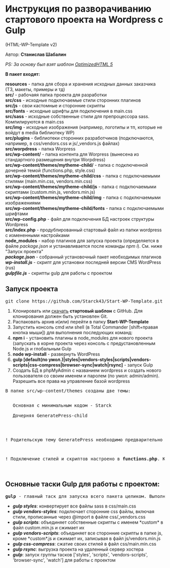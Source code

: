 <h1>Инструкция по разворачиванию стартового проекта на Wordpress с Gulp</h1>
<p>(HTML-WP-Template v2)</p>

<p>Автор: <b>Станислав Шабалин</b></p>

<p><i>PS: За основу был взят шаблон <a href="http://github.com/agragregra/oh5">OptimizedHTML 5</a></i></p>

<p><b>В пакет входят:</b> 
<div><b>resources</b> - папка для сбора и хранения исходных данных заказчика (ТЗ, макеты, примеры и тд)</div>
<div><b>src/</b> - рабочаяя папка проекта для разработки</div>
<div><b>src/css</b> - исходные подключаемые стили сторонних плагинов</div>
<div><b>src/js</b> - свои кастомные и сторонние скрипты</div>
<div><b>src/fonts</b> - исходные шрифты для подключения в main.css</div>
<div><b>src/sass</b> - исходные собственные стили для препроцессора sass. Компилируются в main.css</div>
<div><b>src/img</b> - исходные изображения (например, логотипы и тп, которые не войдут в media библиотеку WP)</div>
<div><b>src/plugins</b> - библиотеки сторонних разработчиков (подключаются, например, в css/vendors.css и js/_vendors.js файлах)</div>
<div><b>src/worpdress</b> - папка Worpress</div>
<div><b>src/wp-content/</b> - папка контента для Worpress (вынесена из стандартного размещения внутри Worpdress)</div>
<div><b>src/wp-content/themes/mytheme-child/</b> - папка с подключенной дочерней темой (functions.php, style.css)</div>
<div><b>src/wp-content/themes/mytheme-child/css</b> - папка с подключаемыми стилями (main.min.css, vendors.min.css)</div>
<div><b>src/wp-content/themes/mytheme-child/js</b> - папка с подключаемыми скриптами (custom.min.js, vendors.min.js)</div>
<div><b>src/wp-content/themes/mytheme-child/img</b> - папка с подключаемыми изображениями</div>
<div><b>src/wp-content/themes/mytheme-child/fonts</b> - папка с подключаемыми шрифтами</div>
<div><b>src/wp-config.php</b> - файл для подключения БД настроек структуры Wordpress</div>
<div><b>src/index.php</b> - продублированный стартовый файл из папки wordpress с измененными настройками</div>
<div><b>node_modules</b> - набор плагинов для запуска проекта (определяется в файле <i>package.json</i> и устанавливается после команды <i>npm i</i>). См. ниже "Запуск проекта"</div>
<div><b><i>package.json</i></b> - собранный установочный пакет необходимых плагинов</div>
<div><b><i>wp-install.js</i></b> - скрипт для установки последней версии CMS WordPress (rus)</div>
<div><b><i>gulpfile.js</i></b> - скрипты gulp для работы с проектом</li>
</p>

<h2>Запуск проекта</h2>

<pre>git clone https://github.com/Starck43/Start-WP-Template.git</pre>

<ol>
	<li>Клонировать или <a href="https://github.com/Starck43/Start-WP-Template/archive/master.zip">скачать</a> <b>стартовый шаблон</b> с GitHub. Для клонирования должен быть установлен Git.</li>
	<li>Распаковать архив и(или) перейти в папку <b>Start-WP-Template</b></li>
	<li>Запустить консоль cmd или shell (в Total Commander [shift+правая кнопка мыши]) для выполнения последующих команд:</li>
	<li><b>npm i</b> - установить плагины в node_modules для нового проекта (запускать в корне проекта через консоль с предустановленным Node.js и глобальным Gulp</li>
	<li><b>node wp-install</b> - развернуть WordPress</li>
	<li><b>gulp [default(по умол.)|styles|vendors-styles|scripts|vendors-scripts|css-compress|browser-sync|watch|rsync]</b> - запуск Gulp</li>
	<li>Создать БД в phpMyAdmin с названием wordpress и создать нового пользователя со своим именем и паролем (по умол: admin/admin). Разрешить все права на управление базой wordpress</li>
</ol>

<pre>В папке src/wp-content/themes созданы две темы: 
<ul>
<div>Основная с минимальным кодом - Starck</div>
<div>Дочерняя GeneratePress-child</div>
</ul>
<p>! Родительскую тему GeneratePress необходимо предварительно установить, чтобы заработала дочерняя.</p>
<p>! Подключение стилей и скриптов настроено в <b>functions.php</b>. Кастомные файлы располагаются во вложенных в тему соответствующих папках.</p>
</pre>

<h2>Основные таски Gulp для работы с проектом:</h2>

<pre><b>gulp</b> - главный таск для запуска всего пакета целиком. Выполняется через командную консоль</pre>

<ul>
	<li><b title="gulp styles"><em>gulp styles</em></b>: конвертирует все файлы sass в css/main.css</li>
	<li><b title="gulp vendors-styles"><em>gulp vendors-styles</em></b>: подключает сторонние css файлы, включая стили, прописанные через @import в файле css/_vendors.css</li>
	<li><b title="gulp scripts"><em>gulp scripts</em></b>: объединяет собственные скрипты c именем *custom* в файл custom.min.js и сжимает их</li>
	<li><b title="gulp vendors-scripts"><em>gulp vendors-scripts</em></b>: объединяет все сторонние скрипты в папке js, кроме *custom*.js и сжимает их, записывая в файл js/vendors.min.js</li>
	<li><b title="gulp css-compress"><em>gulp css-compress</em></b>: сжатие своих стилей в файл css/main.min.css</li>
	<li><b title="gulp rsync"><em>gulp rsync</em></b>: выгрузка проекта на удаленный сервер хостера</li>
	<li><b title="gulp [default]"><em>gulp</em></b>: запуск группы тасков ['styles', 'scripts', 'vendors-scripts', 'browser-sync', 'watch'] для работы с проектом</li>
</ul>
